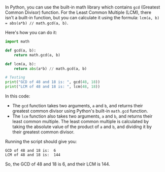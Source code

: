 In Python, you can use the built-in math library which contains `gcd` (Greatest Common Divisor) function. For the Least Common Multiple (LCM), there isn't a built-in function, but you can calculate it using the formula: `lcm(a, b) = abs(a*b) // math.gcd(a, b)`.

Here's how you can do it:

```python
import math

def gcd(a, b):
    return math.gcd(a, b)

def lcm(a, b):
    return abs(a*b) // math.gcd(a, b)

# Testing
print("GCD of 48 and 18 is: ", gcd(48, 18))
print("LCM of 48 and 18 is: ", lcm(48, 18))
```

In this code:

- The `gcd` function takes two arguments, `a` and `b`, and returns their greatest common divisor using Python's built-in `math.gcd` function.
- The `lcm` function also takes two arguments, `a` and `b`, and returns their least common multiple. The least common multiple is calculated by taking the absolute value of the product of `a` and `b`, and dividing it by their greatest common divisor.

Running the script should give you:

```
GCD of 48 and 18 is:  6
LCM of 48 and 18 is:  144
```

So, the GCD of 48 and 18 is 6, and their LCM is 144.